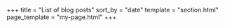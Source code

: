 +++
title = "List of blog posts"
sort_by = "date"
template = "section.html"
page_template = "my-page.html"
+++

